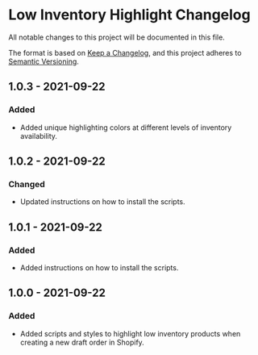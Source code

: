 # Low Inventory Highlight Changelog
All notable changes to this project will be documented in this file.

The format is based on [Keep a Changelog](https://keepachangelog.com/en/1.0.0/),
and this project adheres to [Semantic Versioning](https://semver.org/spec/v2.0.0.html).

## 1.0.3 - 2021-09-22
### Added
- Added unique highlighting colors at different levels of inventory availability.

## 1.0.2 - 2021-09-22
### Changed
- Updated instructions on how to install the scripts.

## 1.0.1 - 2021-09-22
### Added
- Added instructions on how to install the scripts.

## 1.0.0 - 2021-09-22
### Added
- Added scripts and styles to highlight low inventory products when creating a new draft order in Shopify.
